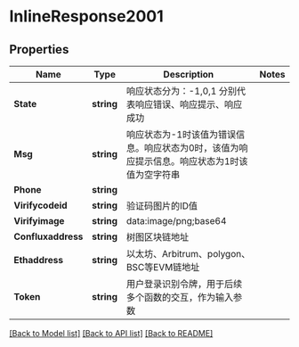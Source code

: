 # InlineResponse2001

## Properties

Name | Type | Description | Notes
------------ | ------------- | ------------- | -------------
**State** | **string** | 响应状态分为：-1,0,1 分别代表响应错误、响应提示、响应成功 | 
**Msg** | **string** | 响应状态为-1时该值为错误信息。响应状态为0时，该值为响应提示信息。响应状态为1时该值为空字符串 | 
**Phone** | **string** |  | 
**Virifycodeid** | **string** | 验证码图片的ID值 | 
**Virifyimage** | **string** | data:image/png;base64 | 
**Confluxaddress** | **string** | 树图区块链地址 | 
**Ethaddress** | **string** | 以太坊、Arbitrum、polygon、BSC等EVM链地址 | 
**Token** | **string** | 用户登录识别令牌，用于后续多个函数的交互，作为输入参数 | 

[[Back to Model list]](../README.md#documentation-for-models) [[Back to API list]](../README.md#documentation-for-api-endpoints) [[Back to README]](../README.md)


